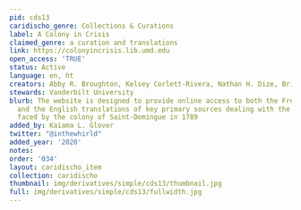 ```yaml
---
pid: cds13
caridischo_genre: Collections & Curations
label: A Colony in Crisis
claimed_genre: a curation and translations
link: https://colonyincrisis.lib.umd.edu
open_access: 'TRUE'
status: Active
language: en, ht
creators: Abby R. Broughton, Kelsey Corlett-Rivera, Nathan H. Dize, Brittany de Gail
stewards: Vanderbilt University
blurb: The website is designed to provide online access to both the French originals
  and the English translations of key primary sources dealing with the grain shortage
  faced by the colony of Saint-Domingue in 1789
added_by: Kaiama L. Glover
twitter: "@inthewhirld"
added_year: '2020'
notes: 
order: '034'
layout: caridischo_item
collection: caridischo
thumbnail: img/derivatives/simple/cds13/thumbnail.jpg
full: img/derivatives/simple/cds13/fullwidth.jpg
---
```

